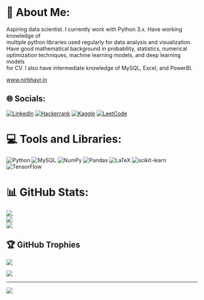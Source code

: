 # 💫 About Me:
Aspiring data scientist. I currently work with Python 3.x. Have working knowledge of<br>multiple python libraries used regularly for data analysis and visualization.<br>Have good mathematical background in probability, statistics, numerical<br>optimization techniques, machine learning models, and deep learning models<br>for CV. I also have intermediate knowledge of MySQL, Excel, and PowerBI.

www.nirbhayr.in


## 🌐 Socials:
[![LinkedIn](https://img.shields.io/badge/LinkedIn-%230077B5.svg?logo=linkedin&logoColor=white)](https://linkedin.com/in/nirbhayr) 
[![Hackerrank](https://img.shields.io/badge/hackerrank-%20-blue.svg?logo=hackerrank&logoColor=white)](https://www.hackerrank.com/nirbhayraghav?hr_r=1)
[![Kaggle](https://img.shields.io/badge/kaggle-%20-yellowgreen.svg?logo=Kaggle&logoColor=white)](https://www.kaggle.com/nirbhayraghav)
[![LeetCode](https://img.shields.io/badge/letcode-%20-yellowgreen.svg?logo=leetcode&logoColor=white)](https://www.leetcode.com/nirbhayr)


# 💻 Tools and Libraries:
![Python](https://img.shields.io/badge/python-3670A0?style=plastic&logo=python&logoColor=ffdd54) 
![MySQL](https://img.shields.io/badge/mysql-%2300f.svg?style=plastic&logo=mysql&logoColor=white) 
![NumPy](https://img.shields.io/badge/numpy-%23013243.svg?style=plastic&logo=numpy&logoColor=white) 
![Pandas](https://img.shields.io/badge/pandas-%23150458.svg?style=plastic&logo=pandas&logoColor=white) 
![LaTeX](https://img.shields.io/badge/latex-%23008080.svg?style=plastic&logo=latex&logoColor=white) 
![scikit-learn](https://img.shields.io/badge/scikit--learn-%23F7931E.svg?style=plastic&logo=scikit-learn&logoColor=white) 
![TensorFlow](https://img.shields.io/badge/TensorFlow-%23FF6F00.svg?style=plastic&logo=TensorFlow&logoColor=white)

# 📊 GitHub Stats:
![](https://github-readme-stats.vercel.app/api?username=nirbhayr&theme=default&hide_border=false&include_all_commits=true&count_private=true)<br/>
![](https://github-readme-streak-stats.herokuapp.com/?user=nirbhayr&theme=default&hide_border=false)<br/>
![](https://github-readme-stats.vercel.app/api/top-langs/?username=nirbhayr&theme=default&hide_border=false&include_all_commits=true&count_private=true&layout=compact)

## 🏆 GitHub Trophies
![](https://github-profile-trophy.vercel.app/?username=nirbhayr&theme=radical&no-frame=true&no-bg=false&margin-w=4)

![](https://quotes-github-readme.vercel.app/api?type=vetical&theme=radical)


---
[![](https://visitcount.itsvg.in/api?id=nirbhayr&icon=0&color=1)](https://visitcount.itsvg.in)

